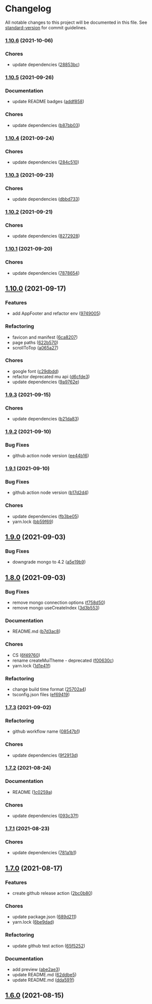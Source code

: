 # Changelog

All notable changes to this project will be documented in this file. See [standard-version](https://github.com/conventional-changelog/standard-version) for commit guidelines.

### [1.10.6](https://github.com/dominickolbe/coins/compare/v1.10.5...v1.10.6) (2021-10-06)


### Chores

* update dependencies ([28853bc](https://github.com/dominickolbe/coins/commit/28853bcfba82d44c6d8ecfc8b3d2f82078ebaecf))

### [1.10.5](https://github.com/dominickolbe/coins/compare/v1.10.4...v1.10.5) (2021-09-26)


### Documentation

* update README badges ([addf858](https://github.com/dominickolbe/coins/commit/addf858ec9a6d2ea89f7d3b97f4af3ad153505cb))


### Chores

* update dependencies ([b87bb03](https://github.com/dominickolbe/coins/commit/b87bb03176afa51d709fc1ff05ec099756ac2c16))

### [1.10.4](https://github.com/dominickolbe/coins/compare/v1.10.3...v1.10.4) (2021-09-24)


### Chores

* update dependencies ([284c510](https://github.com/dominickolbe/coins/commit/284c510661b1053db14c5c053d75db857abbf469))

### [1.10.3](https://github.com/dominickolbe/coins/compare/v1.10.2...v1.10.3) (2021-09-23)


### Chores

* update dependencies ([dbbd733](https://github.com/dominickolbe/coins/commit/dbbd73351a20cd5adf256b65afccf7590bf55c4c))

### [1.10.2](https://github.com/dominickolbe/coins/compare/v1.10.1...v1.10.2) (2021-09-21)


### Chores

* update dependencies ([8272928](https://github.com/dominickolbe/coins/commit/82729287a4b0fdcad96ed26cc20c01c72f0bdd31))

### [1.10.1](https://github.com/dominickolbe/coins/compare/v1.10.0...v1.10.1) (2021-09-20)


### Chores

* update dependencies ([7878654](https://github.com/dominickolbe/coins/commit/78786547bbde5e79331b12399504bda790f6df1e))

## [1.10.0](https://github.com/dominickolbe/coins/compare/v1.9.3...v1.10.0) (2021-09-17)


### Features

* add AppFooter and refactor env ([9749005](https://github.com/dominickolbe/coins/commit/97490058c0ff12b984c8bb9ab532ed36d981838c))


### Refactoring

* favicon and manifest ([6ca8207](https://github.com/dominickolbe/coins/commit/6ca8207a2098701988b98e4a74d17678bfeb45db))
* page paths ([622b570](https://github.com/dominickolbe/coins/commit/622b57091ec561f3f5cc1df50cdd85e49d5e6eaf))
* scrollToTop ([a065a27](https://github.com/dominickolbe/coins/commit/a065a273e8a36fe5fa556b9aa51dda19b4b873cf))


### Chores

* google font ([c29dbdd](https://github.com/dominickolbe/coins/commit/c29dbddfbd26117770cc9efb86791b60f79b5018))
* refactor deprecated mu api ([d6cfde3](https://github.com/dominickolbe/coins/commit/d6cfde359b4ddd6e27ffdb690875dec13cf26830))
* update dependencies ([9a9762e](https://github.com/dominickolbe/coins/commit/9a9762e8a196ca0c389b4cea2c104e174d70f798))

### [1.9.3](https://github.com/dominickolbe/coins/compare/v1.9.2...v1.9.3) (2021-09-15)


### Chores

* update dependencies ([b21da83](https://github.com/dominickolbe/coins/commit/b21da83bc2e0c3ac550b5f475cd69ec4f03aa643))

### [1.9.2](https://github.com/dominickolbe/coins/compare/v1.9.1...v1.9.2) (2021-09-10)


### Bug Fixes

* github action node version ([ee44b16](https://github.com/dominickolbe/coins/commit/ee44b1601da9a2a5faf7adb7835b500134efa555))

### [1.9.1](https://github.com/dominickolbe/coins/compare/v1.9.0...v1.9.1) (2021-09-10)


### Bug Fixes

* github action node version ([b17d2d4](https://github.com/dominickolbe/coins/commit/b17d2d4a9115ffc855f2db8f000d74d3c0b784a0))


### Chores

* update dependencies ([fb3be05](https://github.com/dominickolbe/coins/commit/fb3be059467db838c0ad0bd52cfe3d3c1a0e1950))
* yarn.lock ([bb59f69](https://github.com/dominickolbe/coins/commit/bb59f69488a9c4d09e8b9f0271a5c704d2a2e2e6))

## [1.9.0](https://github.com/dominickolbe/coins/compare/v1.8.0...v1.9.0) (2021-09-03)


### Bug Fixes

* downgrade mongo to 4.2 ([a5e19b9](https://github.com/dominickolbe/coins/commit/a5e19b9aef36949cf6adbcc91c45e1fda4d3ba8c))

## [1.8.0](https://github.com/dominickolbe/coins/compare/v1.7.3...v1.8.0) (2021-09-03)


### Bug Fixes

* remove mongo connection options ([f758d50](https://github.com/dominickolbe/coins/commit/f758d50f1e86f0befbcae4de48d2545470c3f778))
* remove mongo useCreateIndex ([3d3b553](https://github.com/dominickolbe/coins/commit/3d3b553c8c4706695fcd8c3c747e1e3e4ce98878))


### Documentation

* README.md ([b7d3ac8](https://github.com/dominickolbe/coins/commit/b7d3ac8639f551817ca11dccdd3b8b6c38942cca))


### Chores

* CS ([6f49760](https://github.com/dominickolbe/coins/commit/6f497607e9021cbc8295d9f160713945005402f4))
* rename createMuiTheme - deprecated ([f00630c](https://github.com/dominickolbe/coins/commit/f00630cea545bf780b648f8fad6c8b126a69372a))
* yarn.lock ([1d1e41f](https://github.com/dominickolbe/coins/commit/1d1e41fd24fa1faad19661db540b545e3df78038))


### Refactoring

* change build time format ([25702a4](https://github.com/dominickolbe/coins/commit/25702a40f8b7692cf48185d8643ce65ba82ec901))
* tsconfig.json files ([ef69419](https://github.com/dominickolbe/coins/commit/ef69419ab7c1f46c534091b8db018e5e45b4ad98))

### [1.7.3](https://github.com/dominickolbe/coins/compare/v1.7.2...v1.7.3) (2021-09-02)


### Refactoring

* github workflow name ([08547b1](https://github.com/dominickolbe/coins/commit/08547b1d9015096218b6ba3a2a9abad9addb9e0a))


### Chores

* update dependencies ([9f2913d](https://github.com/dominickolbe/coins/commit/9f2913d4cc9b41960c2375b879c4b5df1384013d))

### [1.7.2](https://github.com/dominickolbe/coins/compare/v1.7.1...v1.7.2) (2021-08-24)


### Documentation

* README ([1c0259a](https://github.com/dominickolbe/coins/commit/1c0259a27f3783cdba738118edb8116677f0bed7))


### Chores

* update dependencies ([093c37f](https://github.com/dominickolbe/coins/commit/093c37f66c32b251549c9c66ad0f9b47d713fef4))

### [1.7.1](https://github.com/dominickolbe/coins/compare/v1.7.0...v1.7.1) (2021-08-23)


### Chores

* update dependencies ([781a1b1](https://github.com/dominickolbe/coins/commit/781a1b19ab39dd92ae5218a78467d4c28da23f4f))

## [1.7.0](https://github.com/dominickolbe/coins/compare/v1.6.0...v1.7.0) (2021-08-17)


### Features

* create github release action ([2bc0b80](https://github.com/dominickolbe/coins/commit/2bc0b8036336eeac8e08ca30e7565eef97ae5e27))


### Chores

* update package.json ([689d211](https://github.com/dominickolbe/coins/commit/689d21127b4fbedb7668f392f06e122ae6a5d170))
* yarn.lock ([6be9dad](https://github.com/dominickolbe/coins/commit/6be9dadf2dbd7a9b4adeb1cddb9590b94aa2a9ec))


### Refactoring

* update github test action ([65f5252](https://github.com/dominickolbe/coins/commit/65f5252f5adb7472b8c3ed603dd659e4d9c651b5))


### Documentation

* add preview ([abe2ae3](https://github.com/dominickolbe/coins/commit/abe2ae3f1cf40fefe565e57bd0517fe9503cdc2c))
* update README.md ([62ddbe5](https://github.com/dominickolbe/coins/commit/62ddbe50477dc0e160e3130cb20b3b37fffe5bed))
* update README.md ([dda591f](https://github.com/dominickolbe/coins/commit/dda591ff3ab98a6bfdec90376587594d2cff0891))

## [1.6.0](https://github.com/dominickolbe/coins/compare/v1.5.9...v1.6.0) (2021-08-15)
